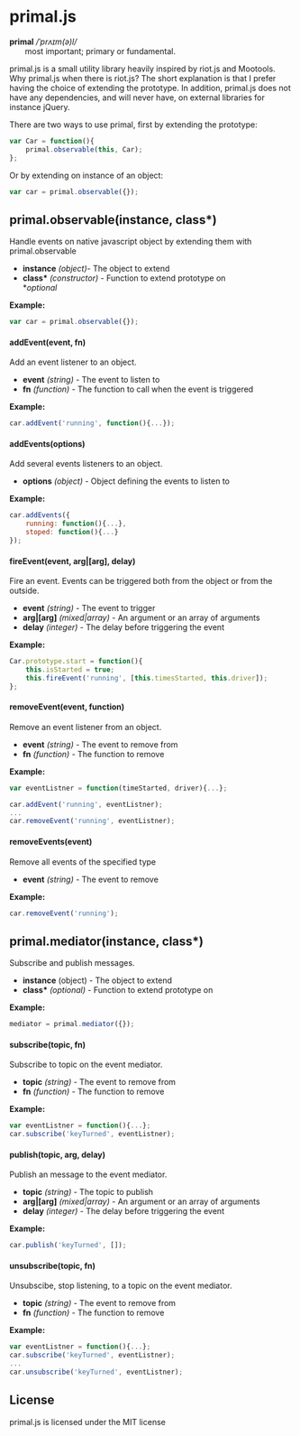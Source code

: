 # primal.js

**primal** */ˈprʌɪm(ə)l/*<br>
&nbsp;&nbsp;&nbsp;&nbsp;&nbsp;&nbsp; most important; primary or fundamental.

primal.js is a small utility library heavily inspired by riot.js and Mootools. Why primal.js when there is riot.js? The short explanation is that I prefer having the choice of extending the prototype. In addition, primal.js does not have any dependencies, and will never have, on external libraries for instance jQuery.

There are two ways to use primal, first by extending the prototype:
```javascript
var Car = function(){
    primal.observable(this, Car);
};
```
Or by extending on instance of an object:
```javascript
var car = primal.observable({});
```

## primal.observable(instance, class\*)
Handle events on native javascript object by extending them with primal.observable

* **instance** *(object)*- The object to extend
* __class\*__ *(constructor)* - Function to extend prototype on<br/>
\*_optional_

**Example:**
```javascript
var car = primal.observable({});
```

#### addEvent(event, fn)
Add an event listener to an object.

* **event** *(string)* - The event to listen to
* **fn** *(function)* - The function to call when the event is triggered

**Example:**
```javascript
car.addEvent('running', function(){...});
```

#### addEvents(options)
Add several events listeners to an object.

* **options** *(object)* - Object defining the events to listen to

**Example:**
```javascript
car.addEvents({
	running: function(){...},
    stoped: function(){...}
});
```

#### fireEvent(event, arg|[arg], delay)
Fire an event. Events can be triggered both from the object or from the outside.

* **event** *(string)* - The event to trigger
* **arg|[arg]** *(mixed|array)* - An argument or an array of arguments
* **delay** *(integer)* - The delay before triggering the event

**Example:**
```javascript
Car.prototype.start = function(){
	this.isStarted = true;
    this.fireEvent('running', [this.timesStarted, this.driver]);
};
```

#### removeEvent(event, function)
Remove an event listener from an object.

* **event** *(string)* - The event to remove from
* **fn** *(function)* - The function to remove 

**Example:**
```javascript
var eventListner = function(timeStarted, driver){...};

car.addEvent('running', eventListner);
...
car.removeEvent('running', eventListner);
```

#### removeEvents(event)
Remove all events of the specified type

* **event** *(string)* - The event to remove

**Example:**
```javascript
car.removeEvent('running');
```


## primal.mediator(instance, class\*)
Subscribe and publish messages.

* **instance** (object) - The object to extend
* __class\*__ *(optional)* - Function to extend prototype on

**Example:**
```javascript
mediator = primal.mediator({});
```

#### subscribe(topic, fn)
Subscribe to topic on the event mediator.

* **topic** *(string)* - The event to remove from
* **fn** *(function)* - The function to remove 

**Example:**
```javascript
var eventListner = function(){...};
car.subscribe('keyTurned', eventListner);
```

#### publish(topic, arg, delay)
Publish an message to the event mediator.

* **topic** *(string)* - The topic to publish
* **arg|[arg]** *(mixed|array)* - An argument or an array of arguments
* **delay** *(integer)* - The delay before triggering the event

**Example:**
```javascript
car.publish('keyTurned', []);
```

#### unsubscribe(topic, fn)
Unsubscibe, stop listening, to a topic on the event mediator.

* **topic** *(string)* - The event to remove from
* **fn** *(function)* - The function to remove 

**Example:**
```javascript
var eventListner = function(){...};
car.subscribe('keyTurned', eventListner);
...
car.unsubscribe('keyTurned', eventListner);
```

## License 
primal.js is licensed under the MIT license
